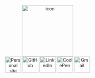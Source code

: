 <!-- ## 👋 Hello there, welcome to my profile -->

<div align="center"><img alt="icon" src="https://blush.design/api/download?shareUri=QLqTOVZ6Aakd__Y4&c=Skin_0%7Eedb98a&w=800&h=800&fm=png" width=160px>
<div align="center">
	<a title="Personal site" href="https://nguyend-nam.github.io/"><img alt="Personal site" height=50px src="https://img.icons8.com/ios/2x/4a90e2/user.png"></a>
	<a title="GitHub" href="https://github.com/NguyenD-Nam"><img alt="GitHub" height=50px src="https://img.icons8.com/ios/2x/4a90e2/github.png"></a>
	<a title="LinkedIn" href="https://www.linkedin.com/in/nguyend-nam/"><img alt="LinkedIn" height=50px src="https://img.icons8.com/ios/2x/4a90e2/linkedin.png"></a>
	<a title="CodePen" href="https://codepen.io/nguyend-nam"><img alt="CodePen" height=50px src="https://img.icons8.com/ios/2x/4a90e2/codepen.png"></a>
	<a title="Gmail" href="https://mail.google.com/mail/?view=cm&fs=1&tf=1&to=nguyennamnade22@gmail.com"><img alt="Gmail" height=50px src="https://img.icons8.com/ios/2x/4a90e2/gmail-new.png"></a>
</div>

<!-- <div align="center">
	<a href="https://nguyend-nam.github.io/"><img height=28px src="https://img.shields.io/badge/-Personal_website-003f9a?style=for-the-badge&logo=Microsoft-Edge&logoColor=white&link=https://nguyend-nam.github.io/"></a><a href="https://www.linkedin.com/in/nguyend-nam/"><img height=28px src="https://img.shields.io/badge/-LinkedIn-2871cc?style=for-the-badge&logo=Linkedin&logoColor=white&link=https://www.linkedin.com/in/nguyend-nam/"></a><a href="https://codepen.io/nguyend-nam"><img height=28px src="https://img.shields.io/badge/-CodePen-468fea?style=for-the-badge&logo=CodePen&logoColor=white&link=https://codepen.io/nguyend-nam"></a><a href="https://binarysearch.com/@/namnguyen_2003"><img height=28px src="https://img.shields.io/badge/-BinarySearch.com-5099f4?style=for-the-badge&logo=cplusplus&logoColor=white&link=https://binarysearch.com/@/namnguyen_2003"></a><a href="https://mail.google.com/mail/?view=cm&fs=1&tf=1&to=nguyennamnade22@gmail.com"><img height=28px src="https://img.shields.io/badge/-Gmail-68b1ff?style=for-the-badge&logo=Gmail&logoColor=white&link=https://mail.google.com/mail/?view=cm&fs=1&tf=1&to=nguyennamnade22@gmail.com"></a>
</div> -->

